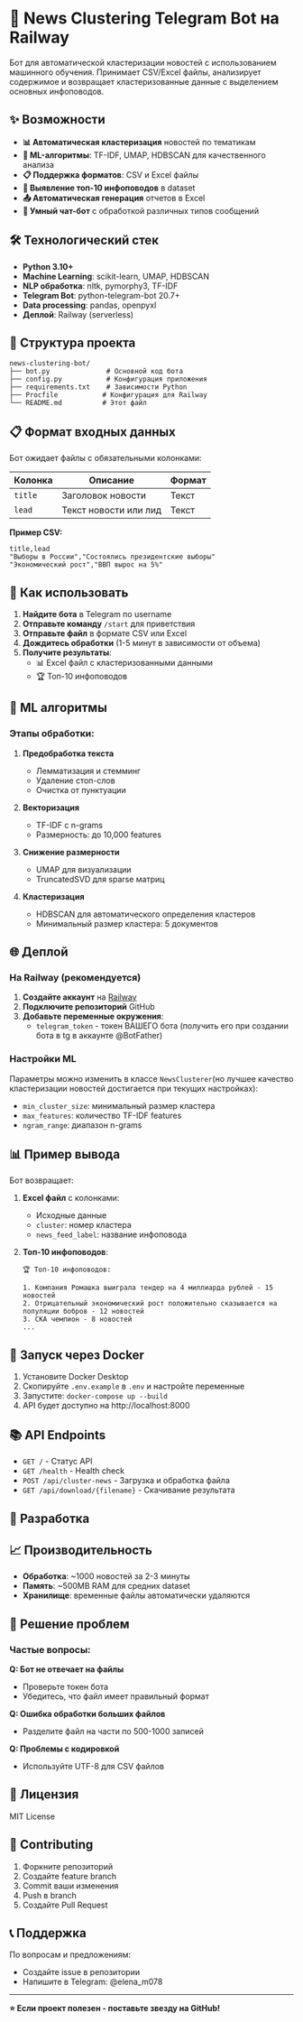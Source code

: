 # 🤖 News Clustering Telegram Bot на Railway

Бот для автоматической кластеризации новостей с использованием машинного обучения. Принимает CSV/Excel файлы, анализирует содержимое и возвращает кластеризованные данные с выделением основных инфоповодов.

## ✨ Возможности

- **📊 Автоматическая кластеризация** новостей по тематикам
- **🤖 ML-алгоритмы**: TF-IDF, UMAP, HDBSCAN для качественного анализа
- **📋 Поддержка форматов**: CSV и Excel файлы
- **🎯 Выявление топ-10 инфоповодов** в dataset
- **📤 Автоматическая генерация** отчетов в Excel
- **💬 Умный чат-бот** с обработкой различных типов сообщений

## 🛠️ Технологический стек

- **Python 3.10+**
- **Machine Learning**: scikit-learn, UMAP, HDBSCAN
- **NLP обработка**: nltk, pymorphy3, TF-IDF
- **Telegram Bot**: python-telegram-bot 20.7+
- **Data processing**: pandas, openpyxl
- **Деплой**: Railway (serverless)

## 📁 Структура проекта

```
news-clustering-bot/
├── bot.py              # Основной код бота
├── config.py           # Конфигурация приложения
├── requirements.txt    # Зависимости Python
├── Procfile           # Конфигурация для Railway
└── README.md          # Этот файл

```

## 📋 Формат входных данных

Бот ожидает файлы с обязательными колонками:

| Колонка | Описание | Формат |
|---------|----------|---------|
| `title` | Заголовок новости | Текст |
| `lead` | Текст новости или лид | Текст |

**Пример CSV:**
```csv
title,lead
"Выборы в России","Состоялись президентские выборы"
"Экономический рост","ВВП вырос на 5%"
```

## 🎯 Как использовать

1. **Найдите бота** в Telegram по username
2. **Отправьте команду** `/start` для приветствия
3. **Отправьте файл** в формате CSV или Excel
4. **Дождитесь обработки** (1-5 минут в зависимости от объема)
5. **Получите результаты**:
   - 📊 Excel файл с кластеризованными данными
   - 🏆 Топ-10 инфоповодов

## 🔧 ML алгоритмы

### Этапы обработки:

1. **Предобработка текста**
   - Лемматизация и стемминг
   - Удаление стоп-слов
   - Очистка от пунктуации

2. **Векторизация**
   - TF-IDF с n-grams
   - Размерность: до 10,000 features

3. **Снижение размерности**
   - UMAP для визуализации
   - TruncatedSVD для sparse матриц

4. **Кластеризация**
   - HDBSCAN для автоматического определения кластеров
   - Минимальный размер кластера: 5 документов

## 🌐 Деплой

### На Railway (рекомендуется)

1. **Создайте аккаунт** на [Railway](https://railway.com)
2. **Подключите репозиторий** GitHub
3. **Добавьте переменные окружения**:
   - `telegram_token` - токен ВАШЕГО бота (получить его при создании бота в tg в аккаунте @BotFather)

### Настройки ML

Параметры можно изменить в классе `NewsClusterer`(но лучшее качество кластеризации новостей достигается при текущих настройках):
- `min_cluster_size`: минимальный размер кластера
- `max_features`: количество TF-IDF features
- `ngram_range`: диапазон n-grams

## 📊 Пример вывода

Бот возвращает:
1. **Excel файл** с колонками:
   - Исходные данные
   - `cluster`: номер кластера
   - `news_feed_label`: название инфоповода

2. **Топ-10 инфоповодов**:
   ```
   🏆 Топ-10 инфоповодов:

   1. Компания Ромашка выиграла тендер на 4 миллиарда рублей - 15 новостей
   2. Отрицательный экономический рост положительно сказывается на популяции бобров - 12 новостей
   3. СКА чемпион - 8 новостей
   ...
   ```
## 🐳 Запуск через Docker

1. Установите Docker Desktop
2. Скопируйте `.env.example` в `.env` и настройте переменные
3. Запустите: `docker-compose up --build`
4. API будет доступно на http://localhost:8000

## 📚 API Endpoints

- `GET /` - Статус API
- `GET /health` - Health check
- `POST /api/cluster-news` - Загрузка и обработка файла
- `GET /api/download/{filename}` - Скачивание результата
  
## 🤝 Разработка

## 📈 Производительность

- **Обработка**: ~1000 новостей за 2-3 минуты
- **Память**: ~500MB RAM для средних dataset
- **Хранилище**: временные файлы автоматически удаляются

## 🐛 Решение проблем

### Частые вопросы:

**Q: Бот не отвечает на файлы**
- Проверьте токен бота
- Убедитесь, что файл имеет правильный формат

**Q: Ошибка обработки больших файлов**
- Разделите файл на части по 500-1000 записей

**Q: Проблемы с кодировкой**
- Используйте UTF-8 для CSV файлов

## 📄 Лицензия

MIT License

## 🤝 Contributing

1. Форкните репозиторий
2. Создайте feature branch
3. Commit ваши изменения
4. Push в branch
5. Создайте Pull Request

## 📞 Поддержка

По вопросам и предложениям:
- Создайте issue в репозитории
- Напишите в Telegram: @elena_m078

---

**⭐ Если проект полезен - поставьте звезду на GitHub!**
